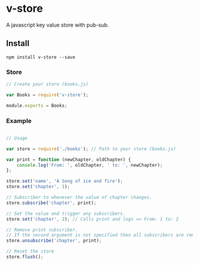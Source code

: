 # v-store
A javascript key value store with pub-sub.

## Install
```node
npm install v-store --save
```

### Store
```javascript
// Create your store (books.js)

var Books = require('v-store');

module.exports = Books;

```

### Example

```javascript

// Usage

var store = require('./books'); // Path to your store (books.js)

var print = function (newChapter, oldChapter) {
    console.log('From: ', oldChapter, ' to: ', newChapter);
};

store.set('name', 'A Song of ice and fire');
store.set('chapter', 1);

// Subscriber to whenever the value of chapter changes.
store.subscribe('chapter', print);

// Set the value and trigger any subscribers.
store.set('chapter', 2); // Calls print and logs => From: 1 to: 2

// Remove print subscriber. 
// If the second argument is not specified then all subscribers are removed.
store.unsubscribe('chapter', print);

// Reset the store
store.flush();
```